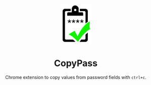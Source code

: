 <div align="center">

<img src="https://github.com/0x7s0lt1/copy_pass/raw/main/src/img/copy-pass.png" width="100">
  <h1>CopyPass</h1>
  <p>Chrome extension to copy values from password fields with <code>ctrl+c</code>.</p>
</div>

